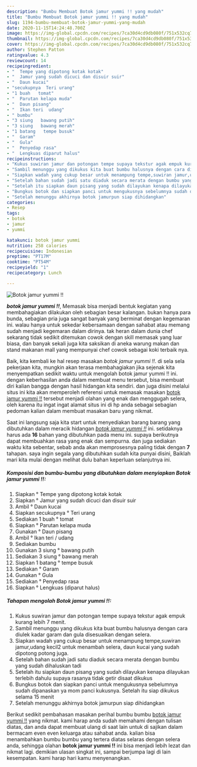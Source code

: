 ```yaml
---
description: "Bumbu Membuat Botok jamur yummi !! yang mudah"
title: "Bumbu Membuat Botok jamur yummi !! yang mudah"
slug: 1194-bumbu-membuat-botok-jamur-yummi-yang-mudah
date: 2020-11-15T14:24:48.700Z
image: https://img-global.cpcdn.com/recipes/7ca30d4cd9db080f/751x532cq70/botok-jamur-yummi-foto-resep-utama.jpg
thumbnail: https://img-global.cpcdn.com/recipes/7ca30d4cd9db080f/751x532cq70/botok-jamur-yummi-foto-resep-utama.jpg
cover: https://img-global.cpcdn.com/recipes/7ca30d4cd9db080f/751x532cq70/botok-jamur-yummi-foto-resep-utama.jpg
author: Stephen Patton
ratingvalue: 4.3
reviewcount: 14
recipeingredient:
- "  Tempe yang dipotong kotak kotak"
- "  Jamur yang sudah dicuci dan disuir suir"
- "  Daun kucai"
- "secukupnya  Teri urang"
- "1 buah   tomat"
- "  Parutan kelapa muda"
- "  Daun pisang"
- "  Ikan teri  udang"
- " bumbu"
- "3 siung   bawang putih"
- "3 siung   bawang merah"
- "1 batang   tempe busuk"
- "  Garam"
- "  Gula"
- "  Penyedap rasa"
- "  Lengkuas diparut halus"
recipeinstructions:
- "Kukus suwiran jamur dan potongan tempe supaya tekstur agak empuk kurang lebih 7 menit."
- "Sambil menunggu yang dikukus kita buat bumbu halusnya dengan cara diulek kadar garam dan gula disesuaikan dengan selera."
- "Siapkan wadah yang cukup besar untuk menampung tempe,suwiran jamur,udang kecil2 untuk menambah selera, daun kucai yang sudah dipotong potong juga."
- "Setelah bahan sudah jadi satu diaduk secara merata dengan bumbu yang sudah dihaluskan tadi"
- "Setelah itu siapkan daun pisang yang sudah dilayukan kenapa dilayukan terlebih dahulu supaya rasanya tidak getir disaat dikukus"
- "Bungkus botok dan siapkan panci untuk mengukusnya sebelumnya sudah dipanaskan ya mom panci kukusnya. Setelah itu siap dikukus selama 15 menit"
- "Setelah menunggu akhirnya botok jamurpun siap dihidangkan"
categories:
- Resep
tags:
- botok
- jamur
- yummi

katakunci: botok jamur yummi 
nutrition: 258 calories
recipecuisine: Indonesian
preptime: "PT17M"
cooktime: "PT54M"
recipeyield: "1"
recipecategory: Lunch

---
```



![Botok jamur yummi !!](https://img-global.cpcdn.com/recipes/7ca30d4cd9db080f/751x532cq70/botok-jamur-yummi-foto-resep-utama.jpg)

<b><i>botok jamur yummi !!</i></b>, Memasak bisa menjadi bentuk kegiatan yang membahagiakan dilakukan oleh sebagian besar kalangan. bukan hanya para bunda, sebagian pria juga sangat banyak yang berminat dengan kegemaran ini. walau hanya untuk sekedar kebersamaan dengan sahabat atau memang sudah menjadi kegemaran dalam dirinya. tak heran dalam dunia chef sekarang tidak sedikit ditemukan cowok dengan skill memasak yang luar biasa, dan banyak sekali juga kita saksikan di aneka warung makan dan stand makanan mall yang mempunyai chef cowok sebagai koki terbaik nya.

Baik, kita kembali ke hal resep masakan <i>botok jamur yummi !!</i>. di sela sela pekerjaan kita, mungkin akan terasa membahagiakan jika sejenak kita menyempatkan sedikit waktu untuk mengolah botok jamur yummi !! ini. dengan keberhasilan anda dalam membuat menu tersebut, bisa membuat diri kalian bangga dengan hasil hidangan kita sendiri. dan juga disini melalui situs ini kita akan memperoleh referensi untuk memasak masakan <u>botok jamur yummi !!</u> tersebut menjadi olahan yang enak dan menggugah selera, oleh karena itu ingat ingat alamat situs ini di hp anda sebagai sebagian pedoman kalian dalam membuat masakan baru yang nikmat.




Saat ini langsung saja kita start untuk menyediakan barang barang yang dibutuhkan dalam meracik hidangan <u><i>botok jamur yummi !!</i></u> ini. setidaknya harus ada <b>16</b> bahan yang dibutuhkan pada menu ini. supaya berikutnya dapat membuahkan rasa yang enak dan sempurna. dan juga sediakan waktu kita sebentar, sebab anda akan memprosesnya paling tidak dengan <b>7</b> tahapan. saya ingin segala yang dibutuhkan sudah kita punyai disini, Baiklah mari kita mulai dengan melihat dulu bahan keperluan selanjutnya ini.

<!--inarticleads1-->

##### Komposisi dan bumbu-bumbu yang dibutuhkan dalam menyiapkan Botok jamur yummi !!:

1. Siapkan  ° Tempe yang dipotong kotak kotak
1. Siapkan  ° Jamur yang sudah dicuci dan disuir suir
1. Ambil  ° Daun kucai
1. Siapkan secukupnya ° Teri urang
1. Sediakan 1 buah °  tomat
1. Siapkan  ° Parutan kelapa muda
1. Gunakan  ° Daun pisang
1. Ambil  ° Ikan teri / udang
1. Sediakan  bumbu
1. Gunakan 3 siung °  bawang putih
1. Sediakan 3 siung °  bawang merah
1. Siapkan 1 batang °  tempe busuk
1. Sediakan  ° Garam
1. Gunakan  ° Gula
1. Sediakan  ° Penyedap rasa
1. Siapkan  ° Lengkuas (diparut halus)




<!--inarticleads2-->

##### Tahapan mengolah Botok jamur yummi !!:

1. Kukus suwiran jamur dan potongan tempe supaya tekstur agak empuk kurang lebih 7 menit.
1. Sambil menunggu yang dikukus kita buat bumbu halusnya dengan cara diulek kadar garam dan gula disesuaikan dengan selera.
1. Siapkan wadah yang cukup besar untuk menampung tempe,suwiran jamur,udang kecil2 untuk menambah selera, daun kucai yang sudah dipotong potong juga.
1. Setelah bahan sudah jadi satu diaduk secara merata dengan bumbu yang sudah dihaluskan tadi
1. Setelah itu siapkan daun pisang yang sudah dilayukan kenapa dilayukan terlebih dahulu supaya rasanya tidak getir disaat dikukus
1. Bungkus botok dan siapkan panci untuk mengukusnya sebelumnya sudah dipanaskan ya mom panci kukusnya. Setelah itu siap dikukus selama 15 menit
1. Setelah menunggu akhirnya botok jamurpun siap dihidangkan




Berikut sedikit pembahasan masakan perihal bumbu bumbu <u>botok jamur yummi !!</u> yang nikmat. kami harap anda sudah memahami dengan tulisan diatas, dan anda dapat membuat ulang di saat lain untuk di sajikan dalam bermacam even even keluarga atau sahabat anda. kalian bisa menambahkan bumbu bumbu yang tertera diatas selaras dengan selera anda, sehingga olahan <b>botok jamur yummi !!</b> ini bisa menjadi lebih lezat dan nikmat lagi. demikian ulasan singkat ini, sampai berjumpa lagi di lain kesempatan. kami harap hari kamu menyenangkan.
